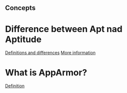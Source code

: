 ## Concepts

# Difference between Apt nad Aptitude

[Definitions and differences](https://www.tecmint.com/difference-between-apt-and-aptitude/)
[More information](https://www.fosslinux.com/43884/apt-vs-aptitude.htm)

# What is AppArmor?

[Definition](https://en.wikipedia.org/wiki/AppArmor)

